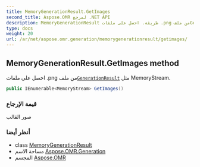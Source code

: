 ```yaml
---
title: MemoryGenerationResult.GetImages
second_title: Aspose.OMR لمرجع .NET API
description: MemoryGenerationResult طريقة. احصل على ملفات .png من ملفGenerationResult مثل MemoryStream.
type: docs
weight: 20
url: /ar/net/aspose.omr.generation/memorygenerationresult/getimages/
---
```

## MemoryGenerationResult.GetImages method

احصل على ملفات .png من ملف[`GenerationResult`](../../generationresult/) مثل MemoryStream.

```csharp
public IEnumerable<MemoryStream> GetImages()
```

### قيمة الإرجاع

صور القالب

### أنظر أيضا

* class [MemoryGenerationResult](../)
* مساحة الاسم [Aspose.OMR.Generation](../../memorygenerationresult/)
* المجسم [Aspose.OMR](../../../)


